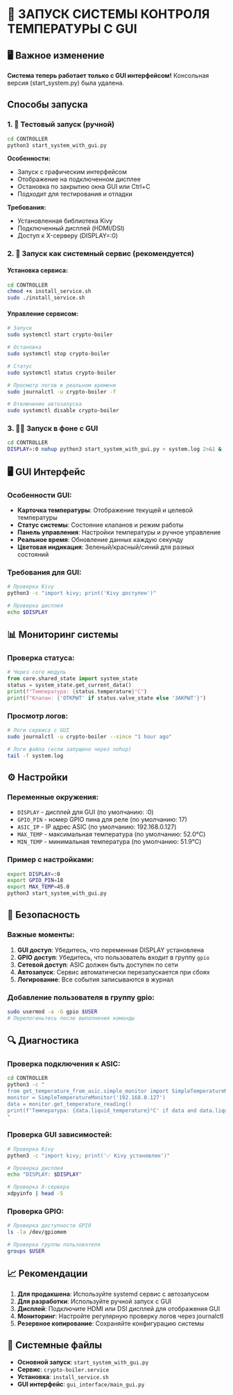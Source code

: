 # 🚀 ЗАПУСК СИСТЕМЫ КОНТРОЛЯ ТЕМПЕРАТУРЫ С GUI

## 🖥️ Важное изменение
**Система теперь работает только с GUI интерфейсом!**
Консольная версия (start_system.py) была удалена.

## Способы запуска

### 1. 🧪 Тестовый запуск (ручной)

```bash
cd CONTROLLER
python3 start_system_with_gui.py
```

**Особенности:**
- Запуск с графическим интерфейсом
- Отображение на подключенном дисплее
- Остановка по закрытию окна GUI или Ctrl+C
- Подходит для тестирования и отладки

**Требования:**
- Установленная библиотека Kivy
- Подключенный дисплей (HDMI/DSI)
- Доступ к X-серверу (DISPLAY=:0)

### 2. 🔧 Запуск как системный сервис (рекомендуется)

#### Установка сервиса:
```bash
cd CONTROLLER
chmod +x install_service.sh
sudo ./install_service.sh
```

#### Управление сервисом:
```bash
# Запуск
sudo systemctl start crypto-boiler

# Остановка
sudo systemctl stop crypto-boiler

# Статус
sudo systemctl status crypto-boiler

# Просмотр логов в реальном времени
sudo journalctl -u crypto-boiler -f

# Отключение автозапуска
sudo systemctl disable crypto-boiler
```

### 3. 🏃‍♂️ Запуск в фоне с GUI

```bash
cd CONTROLLER
DISPLAY=:0 nohup python3 start_system_with_gui.py > system.log 2>&1 &
```

## 🖥️ GUI Интерфейс

### Особенности GUI:
- **Карточка температуры**: Отображение текущей и целевой температуры
- **Статус системы**: Состояние клапанов и режим работы
- **Панель управления**: Настройки температуры и ручное управление
- **Реальное время**: Обновление данных каждую секунду
- **Цветовая индикация**: Зеленый/красный/синий для разных состояний

### Требования для GUI:
```bash
# Проверка Kivy
python3 -c "import kivy; print('Kivy доступен')"

# Проверка дисплея
echo $DISPLAY
```

## 📊 Мониторинг системы

### Проверка статуса:
```python
# Через core модуль
from core.shared_state import system_state
status = system_state.get_current_data()
print(f"Температура: {status.temperature}°C")
print(f"Клапан: {'ОТКРЫТ' if status.valve_state else 'ЗАКРЫТ'}")
```

### Просмотр логов:
```bash
# Логи сервиса с GUI
sudo journalctl -u crypto-boiler --since "1 hour ago"

# Логи файла (если запущено через nohup)
tail -f system.log
```

## ⚙️ Настройки

### Переменные окружения:
- `DISPLAY` - дисплей для GUI (по умолчанию: :0)
- `GPIO_PIN` - номер GPIO пина для реле (по умолчанию: 17)
- `ASIC_IP` - IP адрес ASIC (по умолчанию: 192.168.0.127)
- `MAX_TEMP` - максимальная температура (по умолчанию: 52.0°C)
- `MIN_TEMP` - минимальная температура (по умолчанию: 51.9°C)

### Пример с настройками:
```bash
export DISPLAY=:0
export GPIO_PIN=18
export MAX_TEMP=45.0
python3 start_system_with_gui.py
```

## 🚨 Безопасность

### Важные моменты:
1. **GUI доступ**: Убедитесь, что переменная DISPLAY установлена
2. **GPIO доступ**: Убедитесь, что пользователь входит в группу `gpio`
3. **Сетевой доступ**: ASIC должен быть доступен по сети
4. **Автозапуск**: Сервис автоматически перезапускается при сбоях
5. **Логирование**: Все события записываются в журнал

### Добавление пользователя в группу gpio:
```bash
sudo usermod -a -G gpio $USER
# Перелогиньтесь после выполнения команды
```

## 🔍 Диагностика

### Проверка подключения к ASIC:
```bash
cd CONTROLLER
python3 -c "
from get_temperature_from_asic.simple_monitor import SimpleTemperatureMonitor
monitor = SimpleTemperatureMonitor('192.168.0.127')
data = monitor.get_temperature_reading()
print(f'Температура: {data.liquid_temperature}°C' if data and data.liquid_temperature else 'Ошибка подключения')
"
```

### Проверка GUI зависимостей:
```bash
# Проверка Kivy
python3 -c "import kivy; print('✅ Kivy установлен')"

# Проверка дисплея
echo "DISPLAY: $DISPLAY"

# Проверка X-сервера
xdpyinfo | head -5
```

### Проверка GPIO:
```bash
# Проверка доступности GPIO
ls -la /dev/gpiomem

# Проверка группы пользователя
groups $USER
```

## 📈 Рекомендации

1. **Для продакшена**: Используйте systemd сервис с автозапуском
2. **Для разработки**: Используйте ручной запуск с GUI
3. **Дисплей**: Подключите HDMI или DSI дисплей для отображения GUI
4. **Мониторинг**: Настройте регулярную проверку логов через journalctl
5. **Резервное копирование**: Сохраняйте конфигурацию системы

## 🎯 Системные файлы

- **Основной запуск**: `start_system_with_gui.py`
- **Сервис**: `crypto-boiler.service`
- **Установка**: `install_service.sh`
- **GUI интерфейс**: `gui_interface/main_gui.py` 